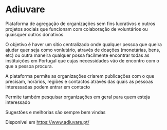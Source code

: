 # Adiuvare

Plataforma de agregação de organizações sem fins lucrativos e outros projetos sociais que funcionam com colaboração de voluntários ou quaisquer outros donativos.

O objetivo é haver um sitio centralizado onde qualquer pessoa que queira ajudar quer seja como vonlutário, através de doações (monetárias, bens, etc) ou outra maneira qualquer possa facilmente encontrar todas as instituições em Portugal que cujas necessidades vão de encontro com o que a pessoa procura.

A plataforma permite as organizações criarem publicações com o que precisam, horários, regiões e contactos através das quais as pessoas interessadas podem entrar em contacto

Permite também pesquisar organizações em geral para quem esteja interessado

Sugestões e melhorias são sempre bem vindas

Disponível em https://www.adiuvare.pt/
